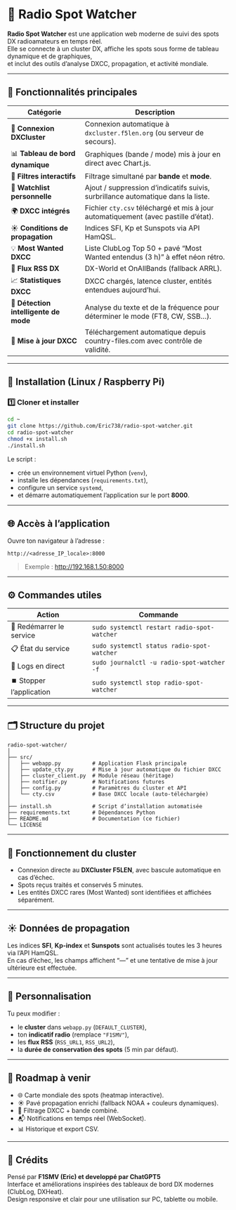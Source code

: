 # 📡 Radio Spot Watcher  

**Radio Spot Watcher** est une application web moderne de suivi des spots DX radioamateurs en temps réel.  
Elle se connecte à un cluster DX, affiche les spots sous forme de tableau dynamique et de graphiques,  
et inclut des outils d’analyse DXCC, propagation, et activité mondiale.

---

## 🚀 Fonctionnalités principales  

| Catégorie | Description |
|------------|--------------|
| 🔗 **Connexion DXCluster** | Connexion automatique à `dxcluster.f5len.org` (ou serveur de secours). |
| 📊 **Tableau de bord dynamique** | Graphiques (bande / mode) mis à jour en direct avec Chart.js. |
| 🧭 **Filtres interactifs** | Filtrage simultané par **bande** et **mode**. |
| 👀 **Watchlist personnelle** | Ajout / suppression d’indicatifs suivis, surbrillance automatique dans la liste. |
| 🌍 **DXCC intégrés** | Fichier `cty.csv` téléchargé et mis à jour automatiquement (avec pastille d’état). |
| ☀️ **Conditions de propagation** | Indices SFI, Kp et Sunspots via API HamQSL. |
| 💡 **Most Wanted DXCC** | Liste ClubLog Top 50 + pavé “Most Wanted entendus (3 h)” à effet néon rétro. |
| 📰 **Flux RSS DX** | DX-World et OnAllBands (fallback ARRL). |
| 📈 **Statistiques DXCC** | DXCC chargés, latence cluster, entités entendues aujourd’hui. |
| 🧠 **Détection intelligente de mode** | Analyse du texte et de la fréquence pour déterminer le mode (FT8, CW, SSB…). |
| 🔄 **Mise à jour DXCC** | Téléchargement automatique depuis country-files.com avec contrôle de validité. |

---

## 🧰 Installation (Linux / Raspberry Pi)

### 1️⃣ Cloner et installer
```bash
cd ~
git clone https://github.com/Eric738/radio-spot-watcher.git
cd radio-spot-watcher
chmod +x install.sh
./install.sh
```

Le script :
- crée un environnement virtuel Python (`venv`),  
- installe les dépendances (`requirements.txt`),  
- configure un service `systemd`,  
- et démarre automatiquement l’application sur le port **8000**.

---

## 🌐 Accès à l’application
Ouvre ton navigateur à l’adresse :
```
http://<adresse_IP_locale>:8000
```
> Exemple : http://192.168.1.50:8000

---

## ⚙️ Commandes utiles

| Action | Commande |
|--------|-----------|
| 🔄 Redémarrer le service | `sudo systemctl restart radio-spot-watcher` |
| 📋 État du service | `sudo systemctl status radio-spot-watcher` |
| 📜 Logs en direct | `sudo journalctl -u radio-spot-watcher -f` |
| ⏹️ Stopper l’application | `sudo systemctl stop radio-spot-watcher` |

---

## 🗂️ Structure du projet

```
radio-spot-watcher/
│
├── src/
│   ├── webapp.py          # Application Flask principale
│   ├── update_cty.py      # Mise à jour automatique du fichier DXCC
│   ├── cluster_client.py  # Module réseau (héritage)
│   ├── notifier.py        # Notifications futures
│   ├── config.py          # Paramètres du cluster et API
│   └── cty.csv            # Base DXCC locale (auto-téléchargée)
│
├── install.sh             # Script d’installation automatisée
├── requirements.txt       # Dépendances Python
├── README.md              # Documentation (ce fichier)
└── LICENSE
```

---

## 📡 Fonctionnement du cluster
- Connexion directe au **DXCluster F5LEN**, avec bascule automatique en cas d’échec.  
- Spots reçus traités et conservés 5 minutes.  
- Les entités DXCC rares (Most Wanted) sont identifiées et affichées séparément.

---

## ☀️ Données de propagation
Les indices **SFI**, **Kp-index** et **Sunspots** sont actualisés toutes les 3 heures via l’API HamQSL.  
En cas d’échec, les champs affichent “—” et une tentative de mise à jour ultérieure est effectuée.

---

## 🧩 Personnalisation
Tu peux modifier :
- le **cluster** dans `webapp.py` (`DEFAULT_CLUSTER`),  
- ton **indicatif radio** (remplace `"F1SMV"`),  
- les **flux RSS** (`RSS_URL1`, `RSS_URL2`),  
- la **durée de conservation des spots** (5 min par défaut).

---

## 🧠 Roadmap à venir
- 🌐 Carte mondiale des spots (heatmap interactive).  
- ☀️ Pavé propagation enrichi (fallback NOAA + couleurs dynamiques).  
- 🧭 Filtrage DXCC + bande combiné.  
- 📬 Notifications en temps réel (WebSocket).  
- 📊 Historique et export CSV.

---

## 👤 Crédits
Pensé par **F1SMV (Eric) et developpé par ChatGPT5**  
Interface et améliorations inspirées des tableaux de bord DX modernes (ClubLog, DXHeat).  
Design responsive et clair pour une utilisation sur PC, tablette ou mobile.
